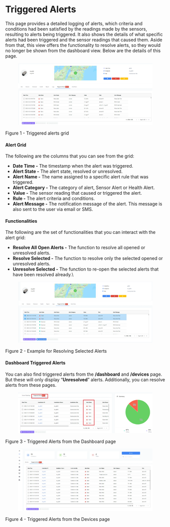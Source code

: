 # Triggered Alerts

This page provides a detailed logging of alerts, which criteria and conditions had been satisfied by the readings made by the sensors, resulting to alerts being triggered. It also shows the details of what specific alerts had been triggered and the sensor readings that caused them. Aside from that, this view offers the functionality to resolve alerts, so they would no longer be shown from the dashboard view. Below are the details of this page.

<figure><img src="../../../.gitbook/assets/image (48).png" alt=""><figcaption></figcaption></figure>

Figure 1 - Triggered alerts grid

#### **Alert Grid**

The following are the columns that you can see from the grid:

* **Date Time -** The timestamp when the alert was triggered.
* **Alert State -** The alert state, resolved or unresolved.
* **Alert Name -** The name assigned to a specific alert rule that was triggered.
* **Alert Category -** The category of alert, Sensor Alert or Health Alert.
* **Value -** The sensor reading that caused or triggered the alert.
* **Rule -** The alert criteria and conditions.
* **Alert Message -** The notification message of the alert. This message is also sent to the user via email or SMS.

#### **Functionalities**

The following are the set of functionalities that you can interact with the alert grid:

* **Resolve All Open Alerts -** The function to resolve all opened or unresolved alerts.
* **Resolve Selected -** The function to resolve only the selected opened or unresolved alerts.
* **Unresolve Selected -** The function to re-open the selected alerts that have been resolved already.\


<figure><img src="../../../.gitbook/assets/image (50).png" alt=""><figcaption></figcaption></figure>

Figure 2 - Example for Resolving Selected Alerts

#### Dashboard Triggered Alerts

You can also find triggered alerts from the **/dashboard** and **/devices** page. But these will only display “**Unresolved**” alerts. Additionally, you can resolve alerts from these pages.

<figure><img src="../../../.gitbook/assets/image (51).png" alt=""><figcaption></figcaption></figure>

Figure 3 - Triggered Alerts from the Dashboard page

<figure><img src="../../../.gitbook/assets/image (52).png" alt=""><figcaption></figcaption></figure>

Figure 4 - Triggered Alerts from the Devices page
